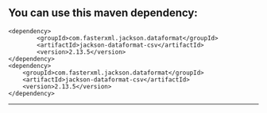 You can use this maven dependency:
--------------------------------------------------------------
    <dependency>
            <groupId>com.fasterxml.jackson.dataformat</groupId>
            <artifactId>jackson-dataformat-csv</artifactId>
            <version>2.13.5</version>
    </dependency>
    <dependency>
        <groupId>com.fasterxml.jackson.dataformat</groupId>
        <artifactId>jackson-dataformat-csv</artifactId>
        <version>2.13.5</version>
    </dependency>
--------------------------------------------------------------
